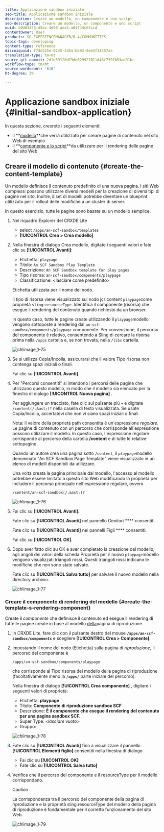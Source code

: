 ```yaml
---
title: Applicazione sandbox iniziale
seo-title: Applicazione sandbox iniziale
description: Creare un modello, un componente e uno script
seo-description: Creare un modello, un componente e uno script
uuid: b0d03376-d8bc-4e98-aea2-a01744c64ccd
contentOwner: User
products: SG_EXPERIENCEMANAGER/6.4/COMMUNITIES
topic-tags: developing
content-type: reference
discoiquuid: f74d225e-0245-4d5a-bb93-0ee3f31557aa
translation-type: tm+mt
source-git-commit: 2d1e39120d79de029927011d48f7397b53ad91bc
workflow-type: tm+mt
source-wordcount: '616'
ht-degree: 3%

---
```



# Applicazione sandbox iniziale {#initial-sandbox-application}

In questa sezione, creerete i seguenti elementi:

* Il **[modello](#createthepagetemplate)**che verrà utilizzato per creare pagine di contenuto nel sito Web di esempio
* Il **[componente e lo script](#create-the-template-s-rendering-component)**da utilizzare per il rendering delle pagine del sito Web

## Creare il modello di contenuto {#create-the-content-template}

Un modello definisce il contenuto predefinito di una nuova pagina. I siti Web complessi possono utilizzare diversi modelli per la creazione di diversi tipi di pagine nel sito. Inoltre, il set di modelli potrebbe diventare un blueprint utilizzato per il rollout delle modifiche a un cluster di server.

In questo esercizio, tutte le pagine sono basate su un modello semplice.

1. Nel riquadro Explorer del CRXDE Lite

   * select `/apps/an-scf-sandbox/templates`
   * **[!UICONTROL Crea > Crea modello]**

1. Nella finestra di dialogo Crea modello, digitate i seguenti valori e fate clic su **[!UICONTROL Avanti]**:

   * Etichetta: `playpage`
   * Titolo: `An SCF Sandbox Play Template`
   * Descrizione: `An SCF Sandbox template for play pages`
   * Tipo risorsa: `an-scf-sandbox/components/playpage`
   * Classificazione: &lt;lasciare come predefinito>

   Etichetta utilizzata per il nome del nodo.

   Il tipo di risorsa viene visualizzato sul nodo jcr:content `playpage`come proprietà `sling:resourceType`. Identifica il componente (risorsa) che esegue il rendering del contenuto quando richiesto da un browser.

   In questo caso, tutte le pagine create utilizzando il `playpage`modello vengono sottoposte a rendering dal `an-scf-sandbox/components/playpage` componente. Per convenzione, il percorso del componente è relativo, consentendo a Sling di cercare la risorsa prima nella `/apps` cartella e, se non trovata, nella `/libs` cartella.

   ![chlimage_1-75](assets/chlimage_1-75.png)

1. Se si utilizza Copia/Incolla, assicurarsi che il valore Tipo risorsa non contenga spazi iniziali o finali.

   Fai clic su **[!UICONTROL Avanti]**.

1. Per &quot;Percorsi consentiti&quot; si intendono i percorsi delle pagine che utilizzano questo modello, in modo che il modello sia elencato per la finestra di dialogo **[!UICONTROL Nuova pagina]** .

   Per aggiungere un tracciato, fate clic sul pulsante più `+` e digitate `/content(/.&ast;)?` nella casella di testo visualizzata. Se usate Copia/Incolla, accertatevi che non vi siano spazi iniziali o finali.

   Nota: Il valore della proprietà path consentita è un&#39;espressione *regolare.* Le pagine di contenuto con un percorso che corrisponde all&#39;espressione possono utilizzare il modello. In questo caso, l&#39;espressione regolare corrisponde al percorso della cartella **/content** e di tutte le relative sottopagine.

   Quando un autore crea una pagina sotto `/content`, il `playpage`modello denominato &quot;An SCF Sandbox Page Template&quot; viene visualizzato in un elenco di modelli disponibili da utilizzare.

   Una volta creata la pagina principale dal modello, l&#39;accesso al modello potrebbe essere limitato a questo sito Web modificando la proprietà per includere il percorso principale nell&#39;espressione regolare, ovvero

   `/content/an-scf-sandbox(/.&ast;)?`

   ![chlimage_1-76](assets/chlimage_1-76.png)

1. Fai clic su **[!UICONTROL Avanti]**.

   Fate clic su **[!UICONTROL Avanti]** nel pannello Genitori **** consentiti.

   Fate clic su **[!UICONTROL Avanti]** nei pannelli Figli **** consentiti.

   Fai clic su **[!UICONTROL OK]**.

1. Dopo aver fatto clic su OK e aver completato la creazione del modello, agli angoli dei valori della scheda Proprietà per il nuovo `playpage`modello vengono visualizzati triangoli rossi. Questi triangoli rossi indicano le modifiche che non sono state salvate.

   Fate clic su **[!UICONTROL Salva tutto]** per salvare il nuovo modello nella directory archivio.

   ![chlimage_1-77](assets/chlimage_1-77.png)

### Creare il componente di rendering del modello {#create-the-template-s-rendering-component}

Create il *componente* che definisce il contenuto ed esegue il rendering di tutte le pagine create in base al modello [della](#createthepagetemplate)pagina di riproduzione.

1. In CRXDE Lite, fare clic con il pulsante destro del mouse **`/apps/an-scf-sandbox/components`** e scegliere **[!UICONTROL Crea > Componente]**.
1. Impostando il nome del nodo (Etichetta) sulla pagina di *riproduzione*, il percorso del componente è

   `/apps/an-scf-sandbox/components/playpage`

   che corrisponde al Tipo risorsa del modello della pagina di riproduzione (facoltativamente meno la **`/apps/`** parte iniziale del percorso).

   Nella finestra di dialogo **[!UICONTROL Crea componente]** , digitare i seguenti valori di proprietà:

   * Etichetta: **playpage**
   * Titolo: **Componente di riproduzione sandbox SCF**
   * Descrizione: **È il componente che esegue il rendering del contenuto per una pagina sandbox SCF.**
   * Super Type: *&lt;lasciare vuoto>*
   * Gruppo:

   ![chlimage_1-78](assets/chlimage_1-78.png)

1. Fate clic su **[!UICONTROL Avanti]** fino a visualizzare il pannello **[!UICONTROL Elementi figlio]** consentiti nella finestra di dialogo

   * Fai clic su **[!UICONTROL OK]**
   * Fate clic su **[!UICONTROL Salva tutto]**

1. Verifica che il percorso del componente e il resourceType per il modello corrispondano.

   >[!CAUTION]
   >
   >La corrispondenza tra il percorso del componente della pagina di riproduzione e la proprietà sling:resourceType del modello della pagina di riproduzione è fondamentale per il corretto funzionamento del sito Web.

   ![chlimage_1-79](assets/chlimage_1-79.png)